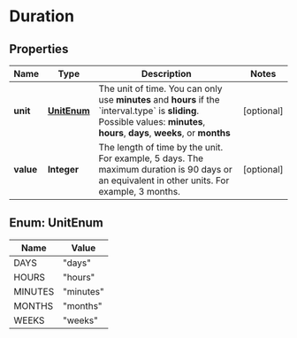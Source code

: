 

# Duration


## Properties

| Name | Type | Description | Notes |
|------------ | ------------- | ------------- | -------------|
|**unit** | [**UnitEnum**](#UnitEnum) | The unit of time. You can only use **minutes** and **hours** if the &#x60;interval.type&#x60; is **sliding**.  Possible values: **minutes**, **hours**, **days**, **weeks**, or **months** |  [optional] |
|**value** | **Integer** | The length of time by the unit. For example, 5 days.  The maximum duration is 90 days or an equivalent in other units. For example, 3 months. |  [optional] |



## Enum: UnitEnum

| Name | Value |
|---- | -----|
| DAYS | &quot;days&quot; |
| HOURS | &quot;hours&quot; |
| MINUTES | &quot;minutes&quot; |
| MONTHS | &quot;months&quot; |
| WEEKS | &quot;weeks&quot; |



